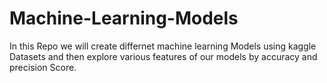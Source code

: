 # Machine-Learning-Models
In this Repo we will create differnet machine learning Models using kaggle Datasets and then explore various features of our models by accuracy and precision Score.
